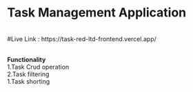 <h1>Task Management Application</h1> <br>
#Live Link : https://task-red-ltd-frontend.vercel.app/<br> <br>

**Functionality**<br>
   1.Task Crud operation<br>
   2.Task filtering<br>
   1.Task shorting<br>

